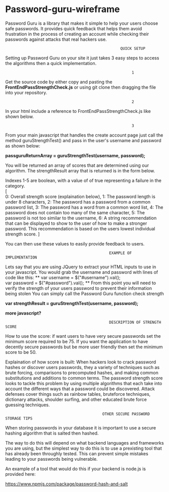 # Password-guru-wireframe
Password Guru is a library that makes it simple to help your users choose safe passwords. It provides quick feedback that helps them avoid frustration in the process of creating an account while checking their passwords against attacks that real hackers use. 

                                                       QUICK SETUP
Setting up Password Guru on your site it just takes 3 easy steps to access the algorithms then a quick implementation.

                                                            1
Get the source code by either copy and pasting the **FrontEndPassStrengthCheck.js** 
or using git clone then dragging the file into your repository.


                                                            2
In your html include a reference to  FrontEndPassStrengthCheck.js like shown below.                                                 
**<script src="FrontEndPassStrengthCheck.js"></script>**

                                                            3
From your main javascript that handles the create account page just call the method 
guruStrengthTest() and pass in the user's username and password as shown below:                                                         

**passguruReturnArray = guruStrengthTest(username, password);**

You will be returned an array of scores that are determined using our algorithm. 
The strengthResult array that is returned is in the form below.

Indexes 1-5 are boolean, with a value of of true representing a failure in the category.                                                                          
[                                                                                                                                 
0: Overall strength score (explaination below),
1: The password length is under 8 characters,
2: The password has a password from a common password list,
3: The password has a word from a common word list,
4: The password does not contain too many of the same character,
5: The password is not too similar to the username,
6: A string recommendation that can be displayed to show to the user of how to make a stronger password. This 
   recommendation is based on the users lowest individual strength score.
   ]                                                                          

You can then use these values to easily provide feedback to users. 

                                                  EXAMPLE OF IMPLEMENTATION

Lets say that you are using JQuery to extract your HTML inputs to use in your javascript.
You would grab the username and password with lines of code like this:
**
  var username = $("#username").val();                                                                                    
  var password = $("#password").val();
**
From this point you will need to verify the strength of your users password to prevent their information being stolen
You can simply call the Password Guru function check strength                                                                          

**var strengthResult = guruStrengthTest(username, password);**

**more javascript?**                                                 


                                                  DESCRIPTION OF STRENGTH SCORE
How to use the score: if want users to have very secure passwords set the minimum score required to be 75. If you want the application
to have decently secure passwords but be more user friendly then set the minimum score to be 50.

Explaination of how score is built: When hackers look to crack password hashes or discover users passwords, they a variety of techniques
such as brute forcing, comparisons to precomputed hashes, and making common substitutions and additions to common terms. The password
strength score looks to tackle this problem by using multiple algorithms that each take into account the different ways that a password
could be discovered. Attack defenses cover things such as rainbow tables, bruteforce techniques, dictionary attacks, shoulder surfing,
and other educated brute force guessing techniques.                                                          


                                               OTHER SECURE PASSWORD STORAGE TIPS
When storing passwords in your database it is important to use a secure hashing algorithm that is salted then hashed.

The way to do this will depend on what backend languages and frameworks you are using, but the simplest way to do this is to use a 
prexisting tool that has already been throughly tested. This can prevent simple mistakes leading to your passwords being vulnerable.

An example of a tool that would do this if your backend is node.js is provided here:

https://www.npmjs.com/package/password-hash-and-salt
